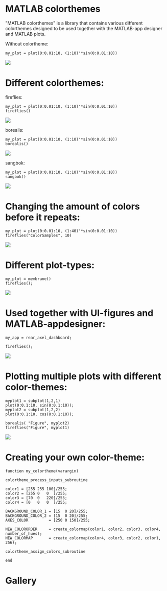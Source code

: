 # MATLAB colorthemes
  

"MATLAB colorthemes" is a library that contains various different colorthemes designed to be used together with the MATLAB-app designer and MATLAB plots.

  

Without colortheme:

```matlab:Code
my_plot = plot(0:0.01:10, (1:10)'*sin(0:0.01:10))
```

![](Documentation\ouch_my_eyes_1.png)



# Different colorthemes:
  

fireflies:

```matlab:Code
my_plot = plot(0:0.01:10, (1:10)'*sin(0:0.01:10))
fireflies()
```


![](Documentation\fireflies_1.png)

borealis:

```matlab:Code
my_plot = plot(0:0.01:10, (1:10)'*sin(0:0.01:10))
borealis()
```

![](Documentation\borealis_2.png)

sangbok:

```matlab:Code
my_plot = plot(0:0.01:10, (1:10)'*sin(0:0.01:10))
sangbok()
```

  

![](Documentation\sangbok_2.png)

  
  
# Changing the amount of colors before it repeats:

```matlab:Code
my_plot = plot(0:0.01:10, (1:40)'*sin(0:0.01:10))
fireflies("ColorSamples", 10)
```

  

![](Documentation/fireflies_ColorSamples_1.png)

  
# Different plot-types:

```matlab:Code
my_plot = membrane()
fireflies();
```

  

![](Documentation/fireflies_membrane_1.png)

# Used together with UI-figures and MATLAB-appdesigner:

```matlab:Code
my_app = rear_axel_dashboard;

fireflies();

```

![](Documentation\fireflies_appdesigner.png)

  
  
# Plotting multiple plots with different color-themes:

```matlab:Code
myplot1 = subplot(1,2,1)
plot(0:0.1:10, sin(0:0.1:10));
myplot2 = subplot(1,2,2)
plot(0:0.1:10, cos(0:0.1:10));

borealis( "Figure", myplot2)
fireflies("Figure", myplot1)
```

  
  

![](Documentation\fireflies_borealis_subplot.png)

  
  
# Creating your own color-theme:
  

```matlab:Code
function my_colortheme(varargin)

colortheme_process_inputs_subroutine

color1 = [255 255 100]/255;
color2 = [255 0   0  ]/255;
color3 = [70  0   220]/255;
color4 = [0   0   0  ]/255;

BACKGROUND_COLOR_1 = [15  0 20]/255;
BACKGROUND_COLOR_2 = [15  0 20]/255;
AXES_COLOR         = [250 0 150]/255;

NEW_COLORORDER     = create_colormap(color1, color2, color3, color4, number_of_hues);
NEW_COLORMAP       = create_colormap(color4, color3, color2, color1, 256);

colortheme_assign_colors_subroutine

end
```

# Gallery

